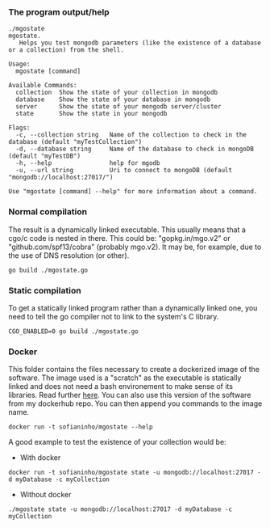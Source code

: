 ### The program output/help
```
./mgostate 
mgostate. 
   Helps you test mongodb parameters (like the existence of a database or a collection) from the shell.

Usage:
  mgostate [command]

Available Commands:
  collection  Show the state of your collection in mongodb
  database    Show the state of your database in mongodb
  server      Show the state of your mongodb server/cluster
  state       Show the state in your mongodb

Flags:
  -c, --collection string   Name of the collection to check in the database (default "myTestCollection")
  -d, --database string     Name of the database to check in mongoDB (default "myTestDB")
  -h, --help                help for mgodb
  -u, --url string          Uri to connect to mongoDB (default "mongodb://localhost:27017/")

Use "mgostate [command] --help" for more information about a command.
```
### Normal compilation
The result is a dynamically linked executable. This usually means that a cgo/c code is nested in there.
This could be: "gopkg.in/mgo.v2" or "github.com/spf13/cobra" (probably mgo.v2). It may be, for example, due to the use of DNS resolution (or other).
```
go build ./mgostate.go
```
### Static compilation
To get a statically linked program rather than a dynamically linked one, you need to tell the go compiler not to link to the system's C library.
```
CGO_ENABLED=0 go build ./mgostate.go
```
### Docker
This folder contains the files necessary to create a dockerized image of the software. The image used is a "scratch" as the executable is statically
linked and does not need a bash environement to make sense of its libraries. Read further [here](http://blog.oddbit.com/2015/02/05/creating-minimal-docker-images/).
You can also use this version of the software from my dockerhub repo. You can then append you commands to the image name.
```
docker run -t sofianinho/mgostate --help
```
A good example to test the existence of your collection would be:
- With docker
```
docker run -t sofianinho/mgostate state -u mongodb://localhost:27017 -d myDatabase -c myCollection
```
- Without docker
```
./mgostate state -u mongodb://localhost:27017 -d myDatabase -c myCollection
```
